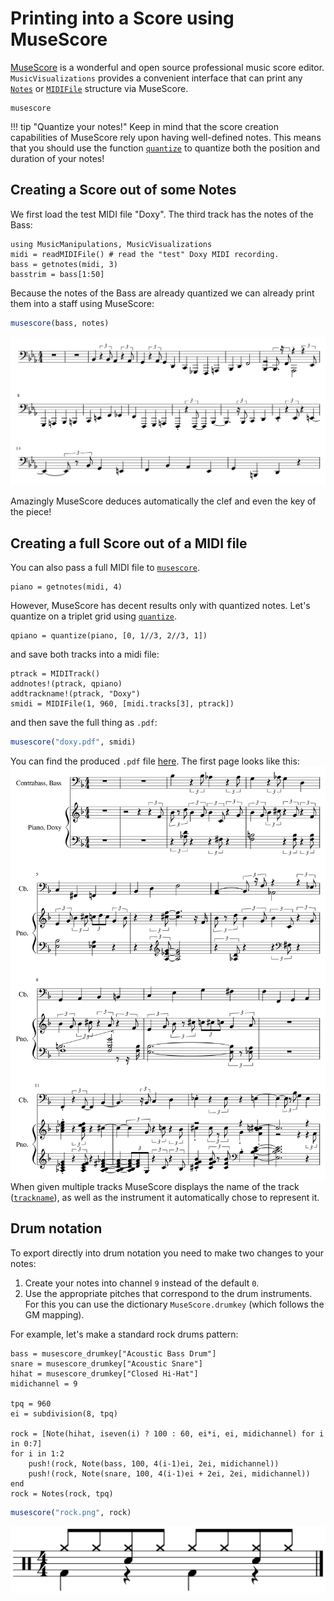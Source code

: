 # Printing into a Score using MuseScore

[MuseScore](https://musescore.org) is a wonderful and open source professional
music score editor. `MusicVisualizations`
provides a convenient interface that can print any [`Notes`](@ref)
or [`MIDIFile`](@ref) structure via MuseScore.

```@docs
musescore
```

!!! tip "Quantize your notes!"
    Keep in mind that the score creation capabilities of MuseScore rely upon
    having well-defined notes. This means that you should use the function
    [`quantize`](@ref) to quantize both the position and duration of your notes!

## Creating a Score out of some Notes

We first load the test MIDI file "Doxy".
The third track has the notes of the Bass:

```@example musescore
using MusicManipulations, MusicVisualizations
midi = readMIDIFile() # read the "test" Doxy MIDI recording.
bass = getnotes(midi, 3)
basstrim = bass[1:50]
```

Because the notes of the Bass are already quantized we can already
print them into a staff using MuseScore:

```julia
musescore(bass, notes)
```

![Bass score](bass-1.png)

Amazingly MuseScore deduces automatically the clef and even the key of
the piece!

## Creating a full Score out of a MIDI file
You can also pass a full MIDI file to [`musescore`](@ref).

```@example musescore
piano = getnotes(midi, 4)
```

However, MuseScore has decent results only with quantized notes.
Let's quantize on a triplet grid using [`quantize`](@ref).

```@example musescore
qpiano = quantize(piano, [0, 1//3, 2//3, 1])
```

and save both tracks into a midi file:

```@example musescore
ptrack = MIDITrack()
addnotes!(ptrack, qpiano)
addtrackname!(ptrack, "Doxy")
smidi = MIDIFile(1, 960, [midi.tracks[3], ptrack])
```

and then save the full thing as `.pdf`:

```julia
musescore("doxy.pdf", smidi)
```

You can find the produced `.pdf` file
[here](https://github.com/JuliaMusic/JuliaMusic_documentation.jl/tree/master/docs/src/printplot/doxy.pdf).
The first page looks like this:
![Full score](doxy-1.png)
When given multiple tracks MuseScore displays the name of the track ([`trackname`](@ref)),
as well as the instrument it automatically chose to represent it.

## Drum notation

To export directly into drum notation you need to make two changes to your notes:

1. Create your notes into channel `9` instead of the default `0`.
2. Use the appropriate pitches that correspond to the drum instruments. For this you can use the dictionary `MuseScore.drumkey` (which follows the GM mapping).

For example, let's make a standard rock drums pattern:
```@example musescore
bass = musescore_drumkey["Acoustic Bass Drum"]
snare = musescore_drumkey["Acoustic Snare"]
hihat = musescore_drumkey["Closed Hi-Hat"]
midichannel = 9

tpq = 960
ei = subdivision(8, tpq)

rock = [Note(hihat, iseven(i) ? 100 : 60, ei*i, ei, midichannel) for i in 0:7]
for i in 1:2
    push!(rock, Note(bass, 100, 4(i-1)ei, 2ei, midichannel))
    push!(rock, Note(snare, 100, 4(i-1)ei + 2ei, 2ei, midichannel))
end
rock = Notes(rock, tpq)
```
```julia
musescore("rock.png", rock)
```

![drums](rock-1.png)
